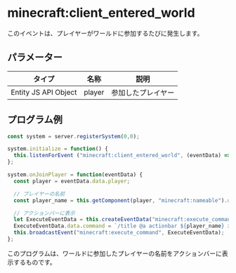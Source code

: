 # minecraft:client_entered_world
このイベントは、プレイヤーがワールドに参加するたびに発生します。

## パラメーター
|タイプ |名称  |説明 |
|---|---|---|
|Entity JS API Object |player |参加したプレイヤー|

## プログラム例
```JavaScript
const system = server.registerSystem(0,0);

system.initialize = function() {
  this.listenForEvent ("minecraft:client_entered_world", (eventData) => this.onJoinPlayer(eventData));
};

system.onJoinPlayer = function(eventData) {
  const player = eventData.data.player;

  // プレイヤーの名前
  const player_name = this.getComponent(player, "minecraft:nameable").data.name;

  // アクションバーに表示
  let ExecuteEventData = this.createEventData("minecraft:execute_command");
  ExecuteEventData.data.command = `/title @a actionbar ${player_name} が参加しました。`;
  this.broadcastEvent("minecraft:execute_command", ExecuteEventData);
};
```

このプログラムは、ワールドに参加したプレイヤーの名前をアクションバーに表示するものです。
